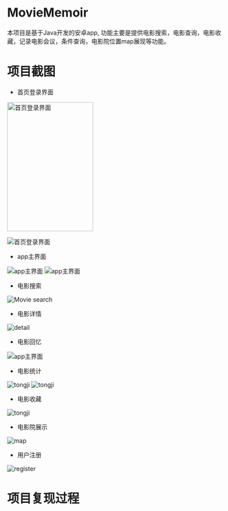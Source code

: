 # MovieMemoir
本项目是基于Java开发的安卓app, 功能主要是提供电影搜索，电影查询，电影收藏，记录电影会议，条件查询，电影院位置map展现等功能。

# 项目截图
- 首页登录界面


<img src="./image/login.png" width = "200" height = "300" alt="首页登录界面" align=center />

![首页登录界面](./image/login.png) 

- app主界面

![app主界面](./image/home.png)
![app主界面](./image/home1.png)

- 电影搜索

![Movie search](./image/moviesearch.png)

- 电影详情

![detail](./image/moviedetail.png)

- 电影回忆

![app主界面](./image/rate.png)

- 电影统计

![tongji](./image/total1.png)
![tongji](./image/total2.png)

- 电影收藏

![tongji](./image/shoucang.png)

- 电影院展示

![map](./image/map.png)

- 用户注册

![register](./image/register.png)

# 项目复现过程





